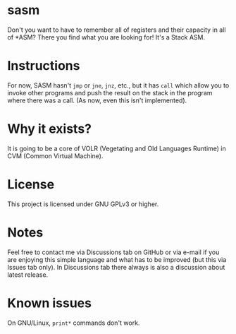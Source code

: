 # sasm
Don't you want to have to remember all of registers and their capacity in all of *ASM? There you find what you are looking for!
It's a Stack ASM.

# Instructions
For now, SASM hasn't `jmp` or `jne`, `jnz`, etc., but it has `call` which allow you to invoke other programs and push the result on the stack in the program where there was a call. (As now, even this isn't implemented).

# Why it exists?
It is going to be a core of VOLR (Vegetating and Old Languages Runtime) in CVM (Common Virtual Machine).

# License
This project is licensed under GNU GPLv3 or higher.

# Notes
Feel free to contact me via Discussions tab on GitHub or via e-mail if you are enjoying this simple language and what has to be improved (but this via Issues tab only).
In Discussions tab there always is also a discussion about latest release.

# Known issues
On GNU/Linux, `print*` commands don't work.